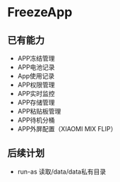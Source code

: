 # FreezeApp
## 已有能力
* APP冻结管理
* APP电池记录
* App使用记录
* APP权限管理
* APP实时监控
* APP存储管理
* APP粘贴板管理
* APP待机分桶
* APP外屏配置（XIAOMI MIX FLIP）

## 后续计划
* run-as 读取/data/data私有目录